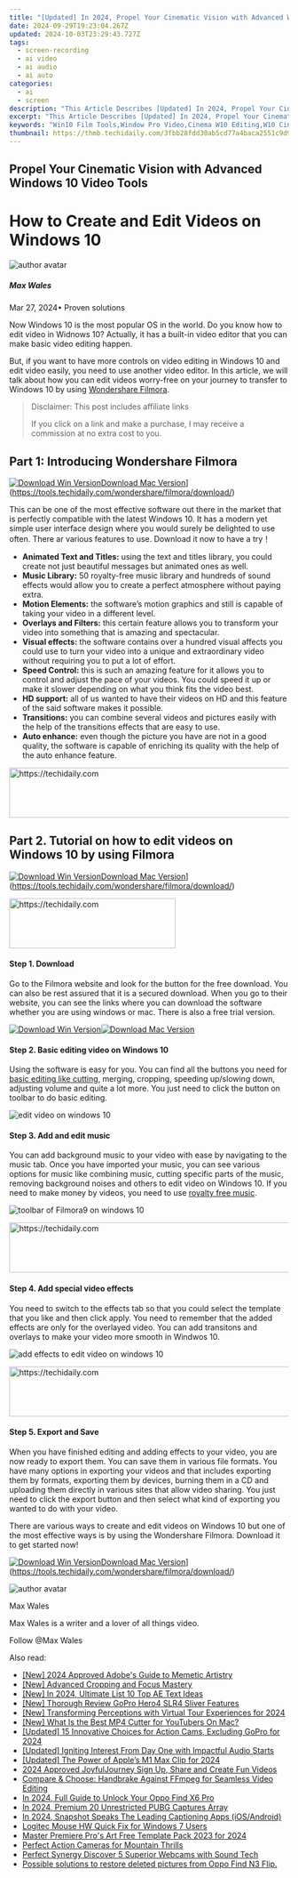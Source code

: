 ```yaml
---
title: "[Updated] In 2024, Propel Your Cinematic Vision with Advanced Windows 10 Video Tools"
date: 2024-09-29T19:23:04.267Z
updated: 2024-10-03T23:29:43.727Z
tags: 
  - screen-recording
  - ai video
  - ai audio
  - ai auto
categories: 
  - ai
  - screen
description: "This Article Describes [Updated] In 2024, Propel Your Cinematic Vision with Advanced Windows 10 Video Tools"
excerpt: "This Article Describes [Updated] In 2024, Propel Your Cinematic Vision with Advanced Windows 10 Video Tools"
keywords: "Win10 Film Tools,Window Pro Video,Cinema W10 Editing,W10 Cinematic Software,Windows Videography,Advanced Win10 Edit,W10 Movie Creation"
thumbnail: https://thmb.techidaily.com/3fbb28fdd30ab5cd77a4baca2551c9d92b27e18215ac7c02404eb389cacb68b2.jpg
---
```


## Propel Your Cinematic Vision with Advanced Windows 10 Video Tools

# How to Create and Edit Videos on Windows 10

![author avatar](https://images.wondershare.com/filmora/article-images/max-wales-author.jpg)

##### Max Wales

 Mar 27, 2024• Proven solutions

Now Windows 10 is the most popular OS in the world. Do you know how to edit video in Widnows 10? Actually, it has a built-in video editor that you can make basic video editing happen.

But, if you want to have more controls on video editing in Windows 10 and edit video easily, you need to use another video editor. In this article, we will talk about how you can edit videos worry-free on your journey to transfer to Windows 10 by using [Wondershare Filmora](https://tools.techidaily.com/wondershare/filmora/download/).

>  Disclaimer: This post includes affiliate links
>
>  If you click on a link and make a purchase, I may receive a commission at no extra cost to you.
>

## Part 1: Introducing Wondershare Filmora

[![Download Win Version](https://images.wondershare.com/filmora/guide/download-btn-win.jpg)](https://tools.techidaily.com/wondershare/filmora/download/)[Download Mac Version](https://images.wondershare.com/filmora/guide/download-btn-mac.jpg)](https://tools.techidaily.com/wondershare/filmora/download/)

This can be one of the most effective software out there in the market that is perfectly compatible with the latest Windows 10\. It has a modern yet simple user interface design where you would surely be delighted to use often. There ar various features to use. Download it now to have a try！

* **Animated Text and Titles:** using the text and titles library, you could create not just beautiful messages but animated ones as well.
* **Music Library:** 50 royalty-free music library and hundreds of sound effects would allow you to create a perfect atmosphere without paying extra.
* **Motion Elements:** the software’s motion graphics and still is capable of taking your video in a different level.
* **Overlays and Filters:** this certain feature allows you to transform your video into something that is amazing and spectacular.
* **Visual effects:** the software contains over a hundred visual affects you could use to turn your video into a unique and extraordinary video without requiring you to put a lot of effort.
* **Speed Control:** this is such an amazing feature for it allows you to control and adjust the pace of your videos. You could speed it up or make it slower depending on what you think fits the video best.
* **HD support:** all of us wanted to have their videos on HD and this feature of the said software makes it possible.
* **Transitions:**  you can combine several videos and pictures easily with the help of the transitions effects that are easy to use.
* **Auto enhance:** even though the picture you have are not in a good quality, the software is capable of enriching its quality with the help of the auto enhance feature.

<!-- affiliate ads begin -->
<a href="https://appsumo.8odi.net/c/5597632/2100527/7443" target="_top" id="2100527">
  <img src="//a.impactradius-go.com/display-ad/7443-2100527" border="0" alt="https://techidaily.com" width="728" height="90"/>
</a>
<img height="0" width="0" src="https://appsumo.8odi.net/i/5597632/2100527/7443" style="position:absolute;visibility:hidden;" border="0" />
<!-- affiliate ads end -->

## Part 2. Tutorial on how to edit videos on Windows 10 by using Filmora

[![Download Win Version](https://images.wondershare.com/filmora/guide/download-btn-win.jpg)](https://tools.techidaily.com/wondershare/filmora/download/)[Download Mac Version](https://images.wondershare.com/filmora/guide/download-btn-mac.jpg)](https://tools.techidaily.com/wondershare/filmora/download/)

<!-- affiliate ads begin -->
<a href="https://laganoo.pxf.io/c/5597632/1528681/16446" target="_top" id="1528681">
  <img src="//a.impactradius-go.com/display-ad/16446-1528681" border="0" alt="https://techidaily.com" width="300" height="90"/>
</a>
<img height="0" width="0" src="https://laganoo.pxf.io/i/5597632/1528681/16446" style="position:absolute;visibility:hidden;" border="0" />
<!-- affiliate ads end -->

#### Step 1\.  Download

Go to the Filmora website and look for the button for the free download. You can also be rest assured that it is a secured download. When you go to their website, you can see the links where you can download the software whether you are using windows or mac. There is also a free trial version.

[![Download Win Version](https://images.wondershare.com/filmora/guide/download-btn-win.jpg)](https://tools.techidaily.com/wondershare/filmora/download/)[![Download Mac Version](https://images.wondershare.com/filmora/guide/download-btn-mac.jpg)](https://tools.techidaily.com/wondershare/filmora/download/)

#### Step 2\.  Basic editing video on Windows 10

Using the software is easy for you. You can find all the buttons you need for [basic editing like cutting](https://tools.techidaily.com/wondershare/filmora/download/), merging, cropping, speeding up/slowing down, adjusting volume and quite a lot more. You just need to click the button on toolbar to do basic editing.

![edit video on windows 10](https://images.wondershare.com/filmora/article-images/filmora9-split.jpg)

#### Step 3\.  Add and edit music

You can add background music to your video with ease by navigating to the music tab. Once you have imported your music, you can see various options for music like combining music, cutting specific parts of the music, removing background noises and others to edit video on Windows 10\. If you need to make money by videos, you need to use [royalty free music](https://www.bensound.com/royalty-free-music).

![toolbar of Filmora9 on windows 10](https://images.wondershare.com/filmora/article-images/filmora9-audio-library.jpg)

<!-- affiliate ads begin -->
<a href="https://ephamedtechinc.pxf.io/c/5597632/2130531/26400" target="_top" id="2130531">
  <img src="//a.impactradius-go.com/display-ad/26400-2130531" border="0" alt="https://techidaily.com" width="728" height="90"/>
</a>
<img height="0" width="0" src="https://ephamedtechinc.pxf.io/i/5597632/2130531/26400" style="position:absolute;visibility:hidden;" border="0" />
<!-- affiliate ads end -->

#### Step 4\.  Add special video effects

You need to switch to the effects tab so that you could select the template that you like and then click apply. You need to remember that the added effects are only for the overlayed video. You can add transitons and overlays to make your video more smooth in Windwos 10.

![add effects to edit video on windows 10](https://images.wondershare.com/filmora/article-images/add-effects-in-filmora9.jpg)

<!-- affiliate ads begin -->
<a href="https://appsumo.8odi.net/c/5597632/2049382/7443" target="_top" id="2049382">
  <img src="//a.impactradius-go.com/display-ad/7443-2049382" border="0" alt="https://techidaily.com" width="728" height="90"/>
</a>
<img height="0" width="0" src="https://appsumo.8odi.net/i/5597632/2049382/7443" style="position:absolute;visibility:hidden;" border="0" />
<!-- affiliate ads end -->

#### Step 5\.  Export and Save

When you have finished editing and adding effects to your video, you are now ready to export them. You can save them in various file formats. You have many options in exporting your videos and that includes exporting them by formats, exporting them by devices, burning them in a CD and uploading them directly in various sites that allow video sharing. You just need to click the export button and then select what kind of exporting you wanted to do with your video.

There are various ways to create and edit videos on Windows 10 but one of the most effective ways is by using the Wondershare Filmora. Download it to get started now!

[![Download Win Version](https://images.wondershare.com/filmora/guide/download-btn-win.jpg)](https://tools.techidaily.com/wondershare/filmora/download/)[Download Mac Version](https://images.wondershare.com/filmora/guide/download-btn-mac.jpg)](https://tools.techidaily.com/wondershare/filmora/download/)

![author avatar](https://images.wondershare.com/filmora/article-images/max-wales-author.jpg)

Max Wales

Max Wales is a writer and a lover of all things video.

Follow @Max Wales


<ins class="adsbygoogle"
     style="display:block"
     data-ad-format="autorelaxed"
     data-ad-client="ca-pub-7571918770474297"
     data-ad-slot="1223367746"></ins>



<ins class="adsbygoogle"
     style="display:block"
     data-ad-client="ca-pub-7571918770474297"
     data-ad-slot="8358498916"
     data-ad-format="auto"
     data-full-width-responsive="true"></ins>


<span class="atpl-alsoreadstyle">Also read:</span>
<div><ul>
<li><a href="https://fox-links.techidaily.com/new-2024-approved-adobes-guide-to-memetic-artistry/"><u>[New] 2024 Approved Adobe's Guide to Memetic Artistry</u></a></li>
<li><a href="https://extra-hints.techidaily.com/new-advanced-cropping-and-focus-mastery/"><u>[New] Advanced Cropping and Focus Mastery</u></a></li>
<li><a href="https://fox-access.techidaily.com/new-in-2024-ultimate-list-10-top-ae-text-ideas/"><u>[New] In 2024, Ultimate List 10 Top AE Text Ideas</u></a></li>
<li><a href="https://fox-links.techidaily.com/new-thorough-review-gopro-hero4-slr4-sliver-features/"><u>[New] Thorough Review GoPro Hero4 SLR4 Sliver Features</u></a></li>
<li><a href="https://fox-links.techidaily.com/new-transforming-perceptions-with-virtual-tour-experiences-for-2024/"><u>[New] Transforming Perceptions with Virtual Tour Experiences for 2024</u></a></li>
<li><a href="https://facebook-video-share.techidaily.com/new-what-is-the-best-mp4-cutter-for-youtubers-on-mac/"><u>[New] What Is the Best MP4 Cutter for YouTubers On Mac?</u></a></li>
<li><a href="https://fox-links.techidaily.com/updated-15-innovative-choices-for-action-cams-excluding-gopro-for-2024/"><u>[Updated] 15 Innovative Choices for Action Cams, Excluding GoPro for 2024</u></a></li>
<li><a href="https://fox-links.techidaily.com/updated-igniting-interest-from-day-one-with-impactful-audio-starts/"><u>[Updated] Igniting Interest From Day One with Impactful Audio Starts</u></a></li>
<li><a href="https://fox-links.techidaily.com/updated-the-power-of-apples-m1-max-clip-for-2024/"><u>[Updated] The Power of Apple’s M1 Max Clip for 2024</u></a></li>
<li><a href="https://extra-guidance.techidaily.com/2024-approved-joyfuljourney-sign-up-share-and-create-fun-videos/"><u>2024 Approved JoyfulJourney Sign Up, Share and Create Fun Videos</u></a></li>
<li><a href="https://eaxpv-info.techidaily.com/compare-and-choose-handbrake-against-ffmpeg-for-seamless-video-editing/"><u>Compare & Choose: Handbrake Against FFmpeg for Seamless Video Editing</u></a></li>
<li><a href="https://easy-unlock-android.techidaily.com/in-2024-full-guide-to-unlock-your-oppo-find-x6-pro-by-drfone-android/"><u>In 2024, Full Guide to Unlock Your Oppo Find X6 Pro</u></a></li>
<li><a href="https://extra-approaches.techidaily.com/in-2024-premium-20-unrestricted-pubg-captures-array/"><u>In 2024, Premium 20 Unrestricted PUBG Captures Array</u></a></li>
<li><a href="https://fox-links.techidaily.com/in-2024-snapshot-speaks-the-leading-captioning-apps-iosandroid/"><u>In 2024, Snapshot Speaks The Leading Captioning Apps (iOS/Android)</u></a></li>
<li><a href="https://driver-install.techidaily.com/1720062958635-logitec-mouse-hw-quick-fix-for-windows-7-users/"><u>Logitec Mouse HW Quick Fix for Windows 7 Users</u></a></li>
<li><a href="https://fox-links.techidaily.com/master-premiere-pros-art-free-template-pack-2023-for-2024/"><u>Master Premiere Pro's Art Free Template Pack 2023 for 2024</u></a></li>
<li><a href="https://fox-links.techidaily.com/perfect-action-cameras-for-mountain-thrills/"><u>Perfect Action Cameras for Mountain Thrills</u></a></li>
<li><a href="https://screen-recording.techidaily.com/perfect-synergy-discover-5-superior-webcams-with-sound-tech/"><u>Perfect Synergy Discover 5 Superior Webcams with Sound Tech</u></a></li>
<li><a href="https://review-topics.techidaily.com/possible-solutions-to-restore-deleted-pictures-from-oppo-find-n3-flip-by-fonelab-android-recover-pictures/"><u>Possible solutions to restore deleted pictures from Oppo Find N3 Flip.</u></a></li>
</ul></div>

